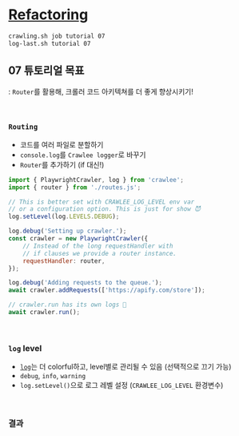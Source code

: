 # [Refactoring](https://crawlee.dev/docs/introduction/refactoring)

```sh
crawling.sh job tutorial 07
log-last.sh tutorial 07
```

## 07 튜토리얼 목표

: `Router`를 활용해, 크롤러 코드 아키텍쳐를 더 좋게 향상시키기!

<br>

### `Routing`

- 코드를 여러 파일로 분할하기
- `console.log`를 `Crawlee logger`로 바꾸기
- `Router`를 추가하기 (if 대신!)

```js
import { PlaywrightCrawler, log } from 'crawlee';
import { router } from './routes.js';

// This is better set with CRAWLEE_LOG_LEVEL env var
// or a configuration option. This is just for show 😈
log.setLevel(log.LEVELS.DEBUG);

log.debug('Setting up crawler.');
const crawler = new PlaywrightCrawler({
    // Instead of the long requestHandler with
    // if clauses we provide a router instance.
    requestHandler: router,
});

log.debug('Adding requests to the queue.');
await crawler.addRequests(['https://apify.com/store']);

// crawler.run has its own logs 🙂
await crawler.run();
```


<br>

### `log` level

- [`log`](https://crawlee.dev/api/core/class/Log)는 더 colorful하고, level별로 관리될 수 있음 (선택적으로 끄기 가능)
- `debug`, `info`, `warning`
- `log.setLevel()`으로 로그 레벨 설정 (`CRAWLEE_LOG_LEVEL` 환경변수)

<br>

### 결과

```sh

```
